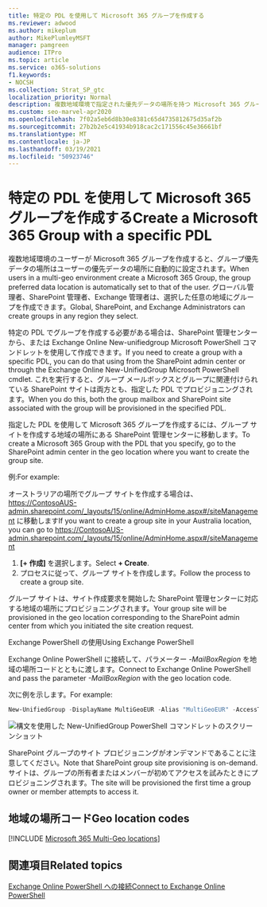 ```yaml
---
title: 特定の PDL を使用して Microsoft 365 グループを作成する
ms.reviewer: adwood
ms.author: mikeplum
author: MikePlumleyMSFT
manager: pamgreen
audience: ITPro
ms.topic: article
ms.service: o365-solutions
f1.keywords:
- NOCSH
ms.collection: Strat_SP_gtc
localization_priority: Normal
description: 複数地域環境で指定された優先データの場所を持つ Microsoft 365 グループを作成する方法について説明します。
ms.custom: seo-marvel-apr2020
ms.openlocfilehash: 7f02a5eb6d8b30e8381c65d4735812675d35af2b
ms.sourcegitcommit: 27b2b2e5c41934b918cac2c171556c45e36661bf
ms.translationtype: MT
ms.contentlocale: ja-JP
ms.lasthandoff: 03/19/2021
ms.locfileid: "50923746"
---
```

# <a name="create-a-microsoft-365-group-with-a-specific-pdl"></a><span data-ttu-id="bb741-103">特定の PDL を使用して Microsoft 365 グループを作成する</span><span class="sxs-lookup"><span data-stu-id="bb741-103">Create a Microsoft 365 Group with a specific PDL</span></span>

<span data-ttu-id="bb741-104">複数地域環境のユーザーが Microsoft 365 グループを作成すると、グループ優先データの場所はユーザーの優先データの場所に自動的に設定されます。</span><span class="sxs-lookup"><span data-stu-id="bb741-104">When users in a multi-geo environment create a Microsoft 365 Group, the group preferred data location is automatically set to that of the user.</span></span> <span data-ttu-id="bb741-105">グローバル管理者、SharePoint 管理者、Exchange 管理者は、選択した任意の地域にグループを作成できます。</span><span class="sxs-lookup"><span data-stu-id="bb741-105">Global, SharePoint, and Exchange Administrators can create groups in any region they select.</span></span> 

<span data-ttu-id="bb741-106">特定の PDL でグループを作成する必要がある場合は、SharePoint 管理センターから、または Exchange Online New-unifiedgroup Microsoft PowerShell コマンドレットを使用して作成できます。</span><span class="sxs-lookup"><span data-stu-id="bb741-106">If you need to create a group with a specific PDL, you can do that using from the SharePoint admin center or through the Exchange Online New-UnifiedGroup Microsoft PowerShell cmdlet.</span></span> <span data-ttu-id="bb741-107">これを実行すると、グループ メールボックスとグループに関連付けられている SharePoint サイトは両方とも、指定した PDL でプロビジョニングされます。</span><span class="sxs-lookup"><span data-stu-id="bb741-107">When you do this, both the group mailbox and SharePoint site associated with the group will be provisioned in the specified PDL.</span></span>

<span data-ttu-id="bb741-108">指定した PDL を使用して Microsoft 365 グループを作成するには、グループ サイトを作成する地域の場所にある SharePoint 管理センターに移動します。</span><span class="sxs-lookup"><span data-stu-id="bb741-108">To create a Microsoft 365 Group with the PDL that you specify, go to the SharePoint admin center in the geo location where you want to create the group site.</span></span>

<span data-ttu-id="bb741-109">例:</span><span class="sxs-lookup"><span data-stu-id="bb741-109">For example:</span></span>

<span data-ttu-id="bb741-110">オーストラリアの場所でグループ サイトを作成する場合は、https://ContosoAUS-admin.sharepoint.com/_layouts/15/online/AdminHome.aspx#/siteManagement に移動します</span><span class="sxs-lookup"><span data-stu-id="bb741-110">If you want to create a group site in your Australia location, you can go to https://ContosoAUS-admin.sharepoint.com/_layouts/15/online/AdminHome.aspx#/siteManagement</span></span>

1. <span data-ttu-id="bb741-111">**[+ 作成]** を選択します。</span><span class="sxs-lookup"><span data-stu-id="bb741-111">Select **+ Create**.</span></span>
2. <span data-ttu-id="bb741-112">プロセスに従って、グループ サイトを作成します。</span><span class="sxs-lookup"><span data-stu-id="bb741-112">Follow the process to create a group site.</span></span>

<span data-ttu-id="bb741-113">グループ サイトは、サイト作成要求を開始した SharePoint 管理センターに対応する地域の場所にプロビジョニングされます。</span><span class="sxs-lookup"><span data-stu-id="bb741-113">Your group site will be provisioned in the geo location corresponding to the SharePoint admin center from which you initiated the site creation request.</span></span> 

<span data-ttu-id="bb741-114">Exchange PowerShell の使用</span><span class="sxs-lookup"><span data-stu-id="bb741-114">Using Exchange PowerShell</span></span> 

<span data-ttu-id="bb741-115">Exchange Online PowerShell に接続して、パラメーター *-MailBoxRegion* を地域の場所コードとともに渡します。</span><span class="sxs-lookup"><span data-stu-id="bb741-115">Connect to Exchange Online PowerShell and pass the parameter *-MailBoxRegion* with the geo location code.</span></span>

<span data-ttu-id="bb741-116">次に例を示します。</span><span class="sxs-lookup"><span data-stu-id="bb741-116">For example:</span></span> 

```PowerShell
New-UnifiedGroup -DisplayName MultiGeoEUR -Alias "MultiGeoEUR" -AccessType Public -MailboxRegion EUR 
```

![構文を使用した New-UnifiedGroup PowerShell コマンドレットのスクリーンショット](../media/multi-geo-new-group-with-pdl-powershell.png)

<span data-ttu-id="bb741-118">SharePoint グループのサイト プロビジョニングがオンデマンドであることに注意してください。</span><span class="sxs-lookup"><span data-stu-id="bb741-118">Note that SharePoint group site provisioning is on-demand.</span></span> <span data-ttu-id="bb741-119">サイトは、グループの所有者またはメンバーが初めてアクセスを試みたときにプロビジョニングされます。</span><span class="sxs-lookup"><span data-stu-id="bb741-119">The site will be provisioned the first time a group owner or member attempts to access it.</span></span>

## <a name="geo-location-codes"></a><span data-ttu-id="bb741-120">地域の場所コード</span><span class="sxs-lookup"><span data-stu-id="bb741-120">Geo location codes</span></span>

[!INCLUDE [Microsoft 365 Multi-Geo locations](../includes/microsoft-365-multi-geo-locations.md)]

## <a name="related-topics"></a><span data-ttu-id="bb741-121">関連項目</span><span class="sxs-lookup"><span data-stu-id="bb741-121">Related topics</span></span>

[<span data-ttu-id="bb741-122">Exchange Online PowerShell への接続</span><span class="sxs-lookup"><span data-stu-id="bb741-122">Connect to Exchange Online PowerShell</span></span>](/powershell/exchange/connect-to-exchange-online-powershell)